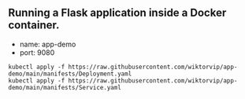 ## Running a Flask application inside a Docker container.

* name: app-demo
* port: 9080


```
kubectl apply -f https://raw.githubusercontent.com/wiktorvip/app-demo/main/manifests/Deployment.yaml
kubectl apply -f https://raw.githubusercontent.com/wiktorvip/app-demo/main/manifests/Service.yaml
```